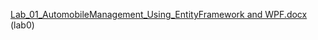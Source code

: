 
[Lab_01_AutomobileManagement_Using_EntityFramework and WPF.docx](https://github.com/user-attachments/files/20350109/Lab_01_AutomobileManagement_Using_EntityFramework.and.WPF.docx) (lab0)
